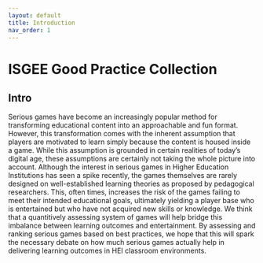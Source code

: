 ```yaml
---
layout: default
title: Introduction
nav_order: 1
---
```


# ISGEE Good Practice Collection  
## Intro

Serious games have become an increasingly popular method for transforming educational content into an approachable and fun format. However, this transformation comes with the inherent assumption that players are motivated to learn simply because the content is housed inside a game. While this assumption is grounded in certain realities of today’s digital age, these assumptions are certainly not taking the whole picture into account.
Although the interest in serious games in Higher Education Institutions has seen a spike recently, the games themselves are rarely designed on well-established learning theories as proposed by pedagogical researchers. This, often times, increases the risk of the games failing to meet their intended educational goals, ultimately yielding a player base who is entertained but who have not acquired new skills or knowledge. 
We think that a quantitively assessing system of games will help bridge this imbalance between learning outcomes and entertainment. By assessing and ranking serious games based on best practices, we hope that this will spark the necessary debate on how much serious games actually help in delivering learning outcomes in HEI classroom environments.


